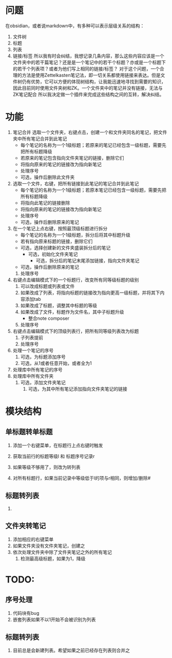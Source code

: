 # 问题
在obsidian，或者说markdown中，有多种可以表示层级关系的结构：
1. 文件树
1. 标题
1. 列表
1. 链接/标签
所以我有时会纠结，我想记录几条内容，那么这些内容应该是一个文件夹中的若干篇笔记？还是是一个笔记中的若干个标题？亦或是一个标题下的若干个列表项？或者为他们写上相同的链接/标签？
对于这个问题，一个合理的方法是使用Zettelkasten笔记法，即一切关系都使用链接来表达。但是文件树仍有优势，它可以方便的体现树结构，让我能迅速地寻找到需要的知识，因此目前同时使用文件夹树和ZK。一个文件夹中的笔记并没有链接，无法与ZK笔记配合
所以我决定做一个插件来完成这些结构之间的互转，解决纠结。

# 功能
1. 笔记合并
选取一个文件夹，右键点击，创建一个和文件夹同名的笔记，把文件夹中所有笔记合并到此笔记
	- 每个笔记的名称为一个1级标题；若原来的笔记已经包含一级标题，需要先把所有标题降级
	- 若原来的笔记包含指向文件夹笔记的链接，删除它们
	- 将指向原来的笔记的链接改为指向新笔记
	- 处理序号
	- 可选，操作后删除此文件夹
1. 选取一个文件，右键，把所有链接到此笔记的笔记合并到此笔记
	- 每个笔记的名称为一个1级标题；若原本笔记已经包含一级标题，需要先把所有标题降级
	- 将指向此笔记的链接删除
	- 将指向原来的笔记的链接改为指向新笔记
	- 处理序号
	- 可选，操作后删除原来的笔记
1. 在一个笔记上点右键，按照最顶级标题进行拆分
	- 每个笔记的名称为一个1级标题，拆分后将其中标题升级
	- 若有指向原来标题的链接，删除它们
	- 可选，选择创建新的文件夹盛装拆分后的笔记
		- 可选，初始化文件夹笔记
			- 可选，拆分后的笔记末尾添加链接，指向文件夹笔记
	- 可选，操作后删除原来的笔记
	1. 处理序号
1. 右键点击编辑模式下的一个标题行，改变所有同等级标题的级别
	1. 可以改成标题或列表或文件
	1. 如果改成了列表，将指向标题的链接改为指向更高一级标题，并将其下内容添加tab
	1. 如果改成了标题，调整其中标题的等级
	1. 如果改成了文件，标题作为文件名，其中子标题升级
		- 整合note composer
	1. 处理序号
1. 右键点击编辑模式下的顶级列表行，把所有同等级列表改为标题
	1. 子列表提前
	1. 处理序号
1. 处理一个笔记的序号
	1. 可选，为标题添加序号
	1. 可选，从1或者任意开始，或者全为1
1. 处理库中所有笔记的序号
1. 处理库中所有文件夹
	1. 可选，添加文件夹笔记
		1. 可选，为其中所有笔记添加指向文件夹笔记的链接



# 模块结构
## 单标题转单标题
1. 添加一个右键菜单，在标题行上点右键时触发
1. 获取当前行的标题等级l 和 标题序号记录r
1. 如果等级不够用了，则改为转列表


1. 对所有标题行，如果当前记录中等级低于l的项与r相同，则增加/删除#

## 标题转列表
1. 

## 文件夹转笔记
1. 添加相应的右键菜单
1. 如果文件夹没有文件夹笔记，创建之
1. 依次处理文件夹中除了文件夹笔记之外的所有笔记
	1. 检测最高级标题，如果为1，降级


# TODO:
## 序号处理
1. 代码块有bug
1. 嵌套列表如果不以1开始不会被识别为列表
## 标题转列表
1. 目前总是会新建列表。希望如果之前已经存在列表则合并之








